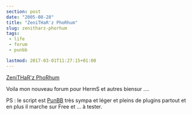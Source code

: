 ```yaml
---
section: post
date: "2005-08-28"
title: "ZeniTHaR'z PhoRhum"
slug: zenitharz-phorhum
tags:
 - life
 - forum
 - punbb

lastmod: 2017-03-01T11:27:15+01:00
---
```


[ZeniTHaR'z PhoRhum](http://zenithar.free.fr/forum/index.php)

Voila mon nouveau forum pour HermS et autres biensur ....

PS : le script est [PunBB](http://www.punbb.org/) très sympa et léger et pleins de plugins partout et en plus il marche sur Free et ... à tester.
